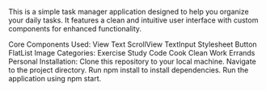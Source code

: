 This is a simple task manager application designed to help you organize your daily tasks. It features a clean and intuitive user interface with custom components for enhanced functionality.

Core Components Used:
View
Text
ScrollView
TextInput
Stylesheet
Button
FlatList
Image
Categories:
Exercise
Study
Code
Cook
Clean
Work
Errands
Personal
Installation:
Clone this repository to your local machine.
Navigate to the project directory.
Run npm install to install dependencies.
Run the application using npm start.
